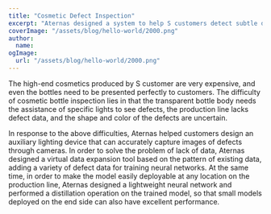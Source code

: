```yaml
---
title: "Cosmetic Defect Inspection"
excerpt: "Aternas designed a system to help S customers detect subtle defects on high-end cosmetic bottles, optimize production quality inspection processes, and improve defect detection efficiency. The core technology used is a lightweight neural network detection model that can be deployed anywhere on the production line and run completely offline, supporting the expansion of detection defect types."
coverImage: "/assets/blog/hello-world/2000.png"
author:
  name:
ogImage:
  url: "/assets/blog/hello-world/2000.png"
---
```


The high-end cosmetics produced by S customer are very expensive, and even the bottles need to be presented perfectly to customers. The difficulty of cosmetic bottle inspection lies in that the transparent bottle body needs the assistance of specific lights to see defects, the production line lacks defect data, and the shape and color of the defects are uncertain.

In response to the above difficulties, Aternas helped customers design an auxiliary lighting device that can accurately capture images of defects through cameras. In order to solve the problem of lack of data, Aternas designed a virtual data expansion tool based on the pattern of existing data, adding a variety of defect data for training neural networks. At the same time, in order to make the model easily deployable at any location on the production line, Aternas designed a lightweight neural network and performed a distillation operation on the trained model, so that small models deployed on the end side can also have excellent performance.
